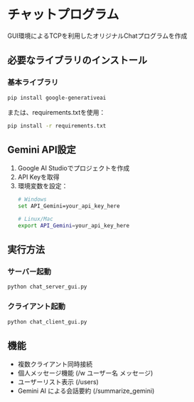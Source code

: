 # チャットプログラム
GUI環境によるTCPを利用したオリジナルChatプログラムを作成

## 必要なライブラリのインストール

### 基本ライブラリ
```bash
pip install google-generativeai
```

または、requirements.txtを使用：
```bash
pip install -r requirements.txt
```

## Gemini API設定

1. Google AI Studioでプロジェクトを作成
2. API Keyを取得
3. 環境変数を設定：
   ```bash
   # Windows
   set API_Gemini=your_api_key_here
   
   # Linux/Mac
   export API_Gemini=your_api_key_here
   ```

## 実行方法

### サーバー起動
```bash
python chat_server_gui.py
```

### クライアント起動
```bash
python chat_client_gui.py
```

## 機能

- 複数クライアント同時接続
- 個人メッセージ機能 (/w ユーザー名 メッセージ)
- ユーザーリスト表示 (/users)
- Gemini AI による会話要約 (/summarize_gemini)
